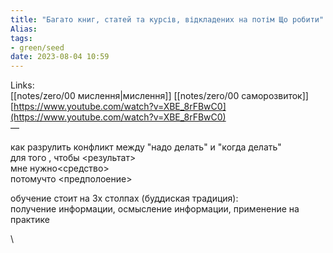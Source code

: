 ```yaml
---
title: "Багато книг, статей та курсів, відкладених на потім Що робити"
Alias: 
tags:
- green/seed
date: 2023-08-04 10:59
---
```

Links:  
[[notes/zero/00 мислення|мислення]] [[notes/zero/00 саморозвиток]]  
[https://www.youtube.com/watch?v=XBE_8rFBwC0](https://www.youtube.com/watch?v=XBE_8rFBwC0)  
— 

как разрулить конфликт между "надо делать" и "когда делать"  
для того , чтобы <результат>  
мне нужно<средство>  
потомучто <предполоение>


обучение стоит на 3х столпах (буддиская традиция):  
получение информации, осмысление информации, применение на практике

\
